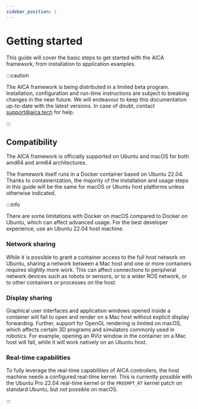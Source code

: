 ```yaml
---
sidebar_position: 1
---
```


# Getting started

This guide will cover the basic steps to get started with the AICA framework, from installation to application examples.

:::caution

The AICA framework is being distributed in a limited beta program. Installation, configuration and run-time instructions
are subject to breaking changes in the near future. We will endeavour to keep this documentation up-to-date with the
latest versions. In case of doubt, contact support@aica.tech for help.

:::

<!-- TODO: write more guides for demo applications:
- Using an interactive marker with RViz
- Using a hardware + controller with a mock interface
- Using the generic interface with a simulator
- Using a real robot
-->

## Compatibility

The AICA framework is officially supported on Ubuntu and macOS for both amd64 and arm64 architectures.

The framework itself runs in a Docker container based on Ubuntu 22.04. Thanks to containerization, the majority of the
installation and usage steps in this guide will be the same for macOS or Ubuntu host platforms unless otherwise
indicated.

:::info

There are some limitations with Docker on macOS compared to Docker on Ubuntu, which can affect advanced usage.
For the best developer experience, use an Ubuntu 22.04 host machine.

### Network sharing

While it is possible to grant a container access to the full host network on Ubuntu, sharing a network between a Mac
host and one or more containers requires slightly more work. This can affect connections to peripheral network devices
such as robots or sensors, or to a wider ROS network, or to other containers or processes on the host.

### Display sharing

Graphical user interfaces and application windows opened inside a container will fail to open and render on a Mac host
without explicit display forwarding. Further, support for OpenGL rendering is limited on macOS, which affects certain
3D programs and simulators commonly used in robotics. For example, opening an RViz window in the container on a Mac host
will fail, while it will work natively on an Ubuntu host.

### Real-time capabilities

To fully leverage the real-time capabilities of AICA controllers, the host machine needs a configured real-time kernel.
This is currently possible with the Ubuntu Pro 22.04 real-time kernel or the `PREEMPT_RT` kernel patch on standard
Ubuntu, but not possible on macOS.

:::